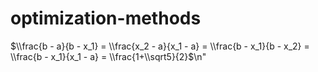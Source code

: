 # optimization-methods

$\\frac{b - a}{b - x_1} = \\frac{x_2 - a}{x_1 - a} =  \\frac{b - x_1}{b - x_2} = \\frac{b - x_1}{x_1 - a} = \\frac{1+\\sqrt5}{2}$\n"
